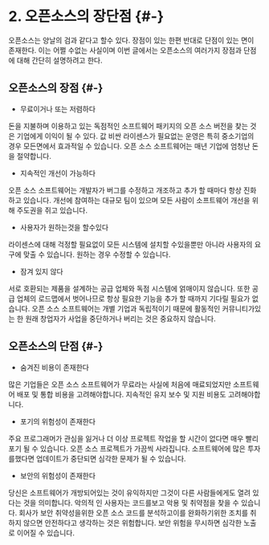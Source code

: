 # 2. 오픈소스의 장단점 {#-}

오픈소스는 양날의 검과 같다고 할수 있다. 장점이 있는 한편 반대로 단점이 있는 면이 존재한다. 이는 어쩔 수없는 사실이며 이번 글에서는 오픈소스의 여러가지 장점과 단점에 대해 간단히 설명하려고 한다.

## 오픈소스의 장점 {#-}

* 무료이거나 또는 저렴하다

돈을 지불하며 이용하고 있는 독점적인 소프트웨어 패키지의 오픈 소스 버전을 찾는 것은 기업에게 이익이 될 수 있다. 값 비싼 라이센스가 필요없는 운영은 특히 중소기업의 경우 모든면에서 효과적일 수 있습니다. 오픈 소스 소프트웨어는 매년 기업에 엄청난 돈을 절약합니다.

* 지속적인 개선이 가능하다

오픈 소스 소프트웨어는 개발자가 버그를 수정하고 개조하고 추가 할 때마다 항상 진화하고 있습니다. 개선에 참여하는 대규모 팀이 있으며 모든 사람이 소프트웨어 개선을 위해 주도권을 쥐고 있습니다.

* 사용자가 원하는것을 할수있다

라이센스에 대해 걱정할 필요없이 모든 시스템에 설치할 수있을뿐만 아니라 사용자의 요구에 맞출 수 있습니다. 원하는 경우 수정할 수 있습니다.

* 잠겨 있지 않다

서로 호환되는 제품을 설계하는 공급 업체와 독점 시스템에 얽매이지 않습니다. 또한 공급 업체의 로드맵에서 벗어나므로 항상 필요한 기능을 추가 할 때까지 기다릴 필요가 없습니다. 오픈 소스 소프트웨어는 개별 기업과 독립적이기 때문에 활동적인 커뮤니티가있는 한 원래 창업자가 사업을 중단하거나 버리는 것은 중요하지 않습니다.

## 오픈소스의 단점 {#-}

* 숨겨진 비용이 존재한다

많은 기업들은 오픈 소스 소프트웨어가 무료라는 사실에 처음에 매료되었지만 소프트웨어 배포 및 통합 비용을 고려해야합니다. 지속적인 유지 보수 및 지원 비용도 고려해야합니다.

* 포기의 위험성이 존재한다

주요 프로그래머가 관심을 잃거나 더 이상 프로젝트 작업을 할 시간이 없다면 매우 빨리 포기 될 수 있습니다. 오픈 소스 프로젝트가 가끔씩 사라집니다. 소프트웨어에 많은 투자를했다면 업데이트가 중단되면 심각한 문제가 될 수 있습니다.

* 보안의 위험성이 존재한다

당신은 소프트웨어가 개방되어있는 것이 유익하지만 그것이 다른 사람들에게도 열려 있다는 것을 의미합니다. 악의적 인 사용자는 코드를보고 악용 및 취약점을 찾을 수 있습니다. 회사가 보안 취약성을위한 오픈 소스 코드를 분석하고이를 완화하기위한 조치를 취하지 않으면 안전하다고 생각하는 것은 위험합니다. 보안 위험을 무시하면 심각한 노출로 이어질 수 있습니다.

